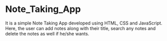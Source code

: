 # Note_Taking_App
It is a simple Note Taking App developed using HTML, CSS and JavaScript. Here, the user can add notes along with their title, search any notes and delete the notes as well if he/she wants.
